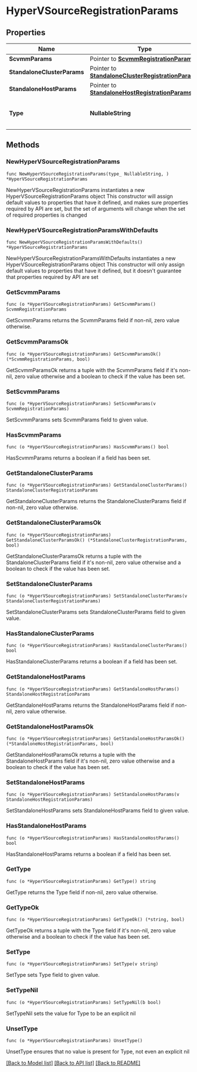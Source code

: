 # HyperVSourceRegistrationParams

## Properties

Name | Type | Description | Notes
------------ | ------------- | ------------- | -------------
**ScvmmParams** | Pointer to [**ScvmmRegistrationParams**](ScvmmRegistrationParams.md) |  | [optional] 
**StandaloneClusterParams** | Pointer to [**StandaloneClusterRegistrationParams**](StandaloneClusterRegistrationParams.md) |  | [optional] 
**StandaloneHostParams** | Pointer to [**StandaloneHostRegistrationParams**](StandaloneHostRegistrationParams.md) |  | [optional] 
**Type** | **NullableString** | Specifies the HyperV Source type. | 

## Methods

### NewHyperVSourceRegistrationParams

`func NewHyperVSourceRegistrationParams(type_ NullableString, ) *HyperVSourceRegistrationParams`

NewHyperVSourceRegistrationParams instantiates a new HyperVSourceRegistrationParams object
This constructor will assign default values to properties that have it defined,
and makes sure properties required by API are set, but the set of arguments
will change when the set of required properties is changed

### NewHyperVSourceRegistrationParamsWithDefaults

`func NewHyperVSourceRegistrationParamsWithDefaults() *HyperVSourceRegistrationParams`

NewHyperVSourceRegistrationParamsWithDefaults instantiates a new HyperVSourceRegistrationParams object
This constructor will only assign default values to properties that have it defined,
but it doesn't guarantee that properties required by API are set

### GetScvmmParams

`func (o *HyperVSourceRegistrationParams) GetScvmmParams() ScvmmRegistrationParams`

GetScvmmParams returns the ScvmmParams field if non-nil, zero value otherwise.

### GetScvmmParamsOk

`func (o *HyperVSourceRegistrationParams) GetScvmmParamsOk() (*ScvmmRegistrationParams, bool)`

GetScvmmParamsOk returns a tuple with the ScvmmParams field if it's non-nil, zero value otherwise
and a boolean to check if the value has been set.

### SetScvmmParams

`func (o *HyperVSourceRegistrationParams) SetScvmmParams(v ScvmmRegistrationParams)`

SetScvmmParams sets ScvmmParams field to given value.

### HasScvmmParams

`func (o *HyperVSourceRegistrationParams) HasScvmmParams() bool`

HasScvmmParams returns a boolean if a field has been set.

### GetStandaloneClusterParams

`func (o *HyperVSourceRegistrationParams) GetStandaloneClusterParams() StandaloneClusterRegistrationParams`

GetStandaloneClusterParams returns the StandaloneClusterParams field if non-nil, zero value otherwise.

### GetStandaloneClusterParamsOk

`func (o *HyperVSourceRegistrationParams) GetStandaloneClusterParamsOk() (*StandaloneClusterRegistrationParams, bool)`

GetStandaloneClusterParamsOk returns a tuple with the StandaloneClusterParams field if it's non-nil, zero value otherwise
and a boolean to check if the value has been set.

### SetStandaloneClusterParams

`func (o *HyperVSourceRegistrationParams) SetStandaloneClusterParams(v StandaloneClusterRegistrationParams)`

SetStandaloneClusterParams sets StandaloneClusterParams field to given value.

### HasStandaloneClusterParams

`func (o *HyperVSourceRegistrationParams) HasStandaloneClusterParams() bool`

HasStandaloneClusterParams returns a boolean if a field has been set.

### GetStandaloneHostParams

`func (o *HyperVSourceRegistrationParams) GetStandaloneHostParams() StandaloneHostRegistrationParams`

GetStandaloneHostParams returns the StandaloneHostParams field if non-nil, zero value otherwise.

### GetStandaloneHostParamsOk

`func (o *HyperVSourceRegistrationParams) GetStandaloneHostParamsOk() (*StandaloneHostRegistrationParams, bool)`

GetStandaloneHostParamsOk returns a tuple with the StandaloneHostParams field if it's non-nil, zero value otherwise
and a boolean to check if the value has been set.

### SetStandaloneHostParams

`func (o *HyperVSourceRegistrationParams) SetStandaloneHostParams(v StandaloneHostRegistrationParams)`

SetStandaloneHostParams sets StandaloneHostParams field to given value.

### HasStandaloneHostParams

`func (o *HyperVSourceRegistrationParams) HasStandaloneHostParams() bool`

HasStandaloneHostParams returns a boolean if a field has been set.

### GetType

`func (o *HyperVSourceRegistrationParams) GetType() string`

GetType returns the Type field if non-nil, zero value otherwise.

### GetTypeOk

`func (o *HyperVSourceRegistrationParams) GetTypeOk() (*string, bool)`

GetTypeOk returns a tuple with the Type field if it's non-nil, zero value otherwise
and a boolean to check if the value has been set.

### SetType

`func (o *HyperVSourceRegistrationParams) SetType(v string)`

SetType sets Type field to given value.


### SetTypeNil

`func (o *HyperVSourceRegistrationParams) SetTypeNil(b bool)`

 SetTypeNil sets the value for Type to be an explicit nil

### UnsetType
`func (o *HyperVSourceRegistrationParams) UnsetType()`

UnsetType ensures that no value is present for Type, not even an explicit nil

[[Back to Model list]](../README.md#documentation-for-models) [[Back to API list]](../README.md#documentation-for-api-endpoints) [[Back to README]](../README.md)


